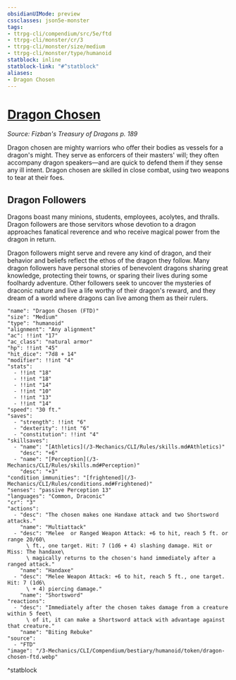 ```yaml
---
obsidianUIMode: preview
cssclasses: json5e-monster
tags:
- ttrpg-cli/compendium/src/5e/ftd
- ttrpg-cli/monster/cr/3
- ttrpg-cli/monster/size/medium
- ttrpg-cli/monster/type/humanoid
statblock: inline
statblock-link: "#^statblock"
aliases:
- Dragon Chosen
---
```

# [Dragon Chosen](3-Mechanics\CLI\Compendium\bestiary\humanoid/dragon-chosen-ftd.md)
*Source: Fizban's Treasury of Dragons p. 189*  

Dragon chosen are mighty warriors who offer their bodies as vessels for a dragon's might. They serve as enforcers of their masters' will; they often accompany dragon speakers—and are quick to defend them if they sense any ill intent. Dragon chosen are skilled in close combat, using two weapons to tear at their foes.

## Dragon Followers

Dragons boast many minions, students, employees, acolytes, and thralls. Dragon followers are those servitors whose devotion to a dragon approaches fanatical reverence and who receive magical power from the dragon in return.

Dragon followers might serve and revere any kind of dragon, and their behavior and beliefs reflect the ethos of the dragon they follow. Many dragon followers have personal stories of benevolent dragons sharing great knowledge, protecting their towns, or sparing their lives during some foolhardy adventure. Other followers seek to uncover the mysteries of draconic nature and live a life worthy of their dragon's reward, and they dream of a world where dragons can live among them as their rulers.

```statblock
"name": "Dragon Chosen (FTD)"
"size": "Medium"
"type": "humanoid"
"alignment": "Any alignment"
"ac": !!int "17"
"ac_class": "natural armor"
"hp": !!int "45"
"hit_dice": "7d8 + 14"
"modifier": !!int "4"
"stats":
  - !!int "18"
  - !!int "18"
  - !!int "14"
  - !!int "10"
  - !!int "13"
  - !!int "14"
"speed": "30 ft."
"saves":
  - "strength": !!int "6"
  - "dexterity": !!int "6"
  - "constitution": !!int "4"
"skillsaves":
  - "name": "[Athletics](/3-Mechanics/CLI/Rules/skills.md#Athletics)"
    "desc": "+6"
  - "name": "[Perception](/3-Mechanics/CLI/Rules/skills.md#Perception)"
    "desc": "+3"
"condition_immunities": "[frightened](/3-Mechanics/CLI/Rules/conditions.md#Frightened)"
"senses": "passive Perception 13"
"languages": "Common, Draconic"
"cr": "3"
"actions":
  - "desc": "The chosen makes one Handaxe attack and two Shortsword attacks."
    "name": "Multiattack"
  - "desc": "Melee  or Ranged Weapon Attack: +6 to hit, reach 5 ft. or range 20/60\
      \ ft., one target. Hit: 7 (1d6 + 4) slashing damage. Hit or Miss: The handaxe\
      \ magically returns to the chosen's hand immediately after a ranged attack."
    "name": "Handaxe"
  - "desc": "Melee Weapon Attack: +6 to hit, reach 5 ft., one target. Hit: 7 (1d6\
      \ + 4) piercing damage."
    "name": "Shortsword"
"reactions":
  - "desc": "Immediately after the chosen takes damage from a creature within 5 feet\
      \ of it, it can make a Shortsword attack with advantage against that creature."
    "name": "Biting Rebuke"
"source":
  - "FTD"
"image": "/3-Mechanics/CLI/Compendium/bestiary/humanoid/token/dragon-chosen-ftd.webp"
```
^statblock
